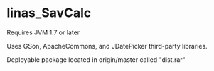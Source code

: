 linas_SavCalc
=============
Requires JVM 1.7 or later

Uses GSon, ApacheCommons, and JDatePicker third-party libraries.

Deployable package located in origin/master called "dist.rar"